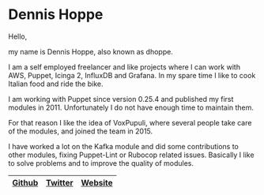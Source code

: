 # Dennis Hoppe

Hello, 

my name is Dennis Hoppe, also known as dhoppe. 

I am a self employed freelancer and like projects where I can work with AWS,
Puppet, Icinga 2, InfluxDB and Grafana. In my spare time I like to cook
Italian food and ride the bike. 

I am working with Puppet since version 0.25.4 and published my first modules
in 2011. Unfortunately I do not have enough time to maintain them. 

For that reason I like the idea of VoxPupuli, where several people take care
of the modules, and joined the team in 2015. 

I have worked a lot on the Kafka module and did some contributions to other
modules, fixing Puppet-Lint or Rubocop related issues. Basically I like to
solve problems and to improve the quality of modules. 

| [Github][g] | [Twitter][t] | [Website][w] |
| ----------- | ------------ | ------------ |

[g]:https://github.com/dhoppe
[t]:https://twitter.com/hotkey78
[w]:https://twitter.com/hotkey78
